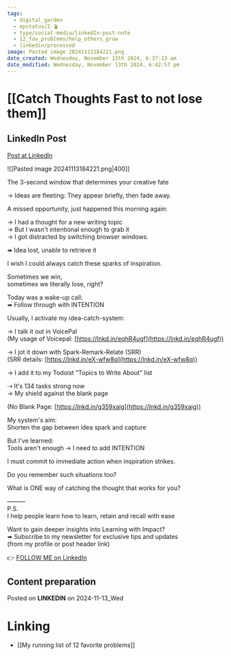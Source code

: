 ```yaml
---
tags:
  - digital_garden
  - epstatus/2-🪴
  - type/social-media/linkedIn-post-note
  - 12_fav_problems/help_others_grow
  - linkedin/processed
image: Pasted image 20241113184221.png
date_created: Wednesday, November 13th 2024, 6:37:13 am
date_modified: Wednesday, November 13th 2024, 6:42:57 pm
---
```

# [[Catch Thoughts Fast to not lose them]]
## LinkedIn Post
[Post at LinkedIn]()

![[Pasted image 20241113184221.png|400]]

The 3-second window that determines your creative fate  
  
→ Ideas are fleeting: They appear briefly, then fade away.  
  
A missed opportunity, just happened this morning again:  
  
→ I had a thought for a new writing topic  
→ But I wasn't intentional enough to grab it  
→ I got distracted by switching browser windows.  
  
➠ Idea lost, unable to retrieve it  
  
I wish I could always catch these sparks of inspiration.  
  
Sometimes we win,  
sometimes we literally lose, right?  
  
Today was a wake-up call:  
➠ Follow through with INTENTION  
  
Usually, I activate my idea-catch-system:  
  
→ I talk it out in VoicePal  
(My usage of Voicepal: [https://lnkd.in/eqhR4ugf](https://lnkd.in/eqhR4ugf))  
  
→ I jot it down with Spark-Remark-Relate (SRR)  
(SRR details: [https://lnkd.in/eX-wfw8q](https://lnkd.in/eX-wfw8q))  
  
→ I add it to my Todoist "Topics to Write About" list  
  
⇢ It's 134 tasks strong now  
→ My shield against the blank page  
  
(No Blank Page: [https://lnkd.in/g359xaig](https://lnkd.in/g359xaig))  
  
My system's aim:  
Shorten the gap between idea spark and capture  
  
But I've learned:  
Tools aren't enough → I need to add INTENTION  
  
I must commit to immediate action when inspiration strikes.  
  
Do you remember such situations too?  
  
What is ONE way of catching the thought that works for you?  

———  
P.S.  
I help people learn how to learn, retain and recall with ease  
  
Want to gain deeper insights into Learning with Impact?  
➠ Subscribe to my newsletter for exclusive tips and updates  
(from my profile or post header link)

👉 [FOLLOW ME on LinkedIn](https://www.linkedin.com/comm/mynetwork/discovery-see-all?usecase=PEOPLE_FOLLOWS&followMember=sebastiankamilli)

## Content preparation


Posted on **LINKEDIN** on 2024-11-13_Wed
# Linking
+ [[My running list of 12 favorite problems]]